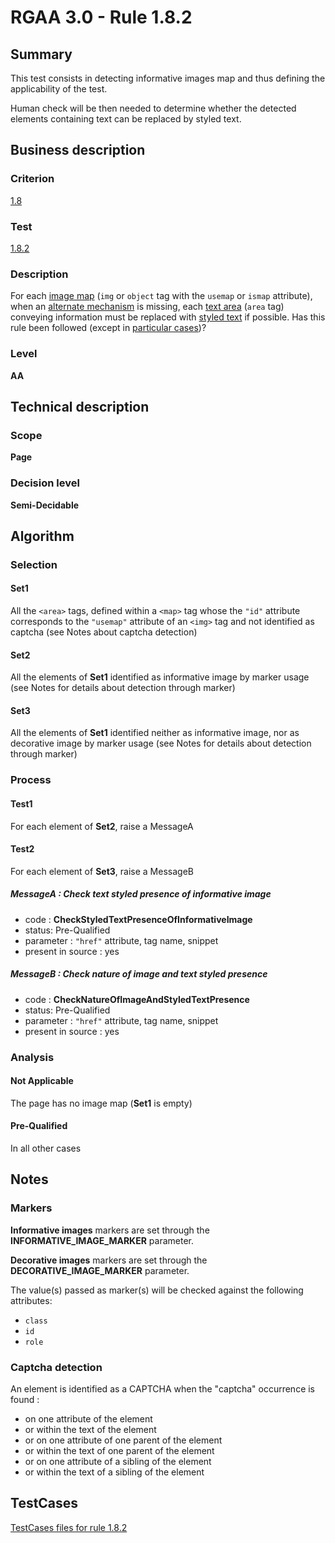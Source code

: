 # RGAA 3.0 -  Rule 1.8.2

## Summary

This test consists in detecting informative images map and thus defining the applicability of the test.

Human check will be then needed to determine whether the detected elements containing text can be replaced by styled text.

## Business description

### Criterion

[1.8](http://disic.github.io/rgaa_referentiel_en/RGAA3.0_Criteria_English_version_v1.html#crit-1-8)

### Test

[1.8.2](http://disic.github.io/rgaa_referentiel_en/RGAA3.0_Criteria_English_version_v1.html#test-1-8-2)

### Description
For each <a href="http://disic.github.io/rgaa_referentiel_en/RGAA3.0_Glossary_English_version_v1.html#mImgReactive">image
  map</a> (<code>img</code> or <code>object</code> tag with the <code>usemap</code> or <code>ismap</code> attribute),
    when an <a href="http://disic.github.io/rgaa_referentiel_en/RGAA3.0_Glossary_English_version_v1.html#mMecaRempl">alternate
  mechanism</a> is missing, each <a href="http://disic.github.io/rgaa_referentiel_en/RGAA3.0_Glossary_English_version_v1.html#mZoneTexte">text
  area</a> (<code>area</code> tag) conveying information must be
    replaced with <a href="http://disic.github.io/rgaa_referentiel_en/RGAA3.0_Glossary_English_version_v1.html#mTexteStyle">styled
  text</a> if possible. Has this rule been followed (except in <a title="Particular cases for criterion 1.8" href="http://disic.github.io/rgaa_referentiel_en/RGAA3.0_Particular_cases_English_version_v1.html#cpCrit1-8">particular cases</a>)? 


### Level

**AA**

## Technical description

### Scope

**Page**

### Decision level

**Semi-Decidable**

## Algorithm

### Selection

#### Set1

All the `<area>` tags, defined within a `<map>` tag whose the `"id"` attribute corresponds to the `"usemap"` attribute of an `<img>` tag and not identified as captcha (see Notes about captcha detection) 

#### Set2

All the elements of **Set1** identified as informative image by marker usage (see Notes for details about detection through marker)

#### Set3

All the elements of **Set1** identified neither as informative image, nor as decorative image by marker usage (see Notes for details about detection through marker)

### Process

#### Test1

For each element of **Set2**, raise a MessageA

#### Test2

For each element of **Set3**, raise a MessageB

##### MessageA : Check text styled presence of informative image

-    code : **CheckStyledTextPresenceOfInformativeImage** 
-    status: Pre-Qualified
-    parameter : `"href"` attribute, tag name, snippet
-    present in source : yes

##### MessageB : Check nature of image and text styled presence

-    code : **CheckNatureOfImageAndStyledTextPresence** 
-    status: Pre-Qualified
-    parameter : `"href"` attribute, tag name, snippet
-    present in source : yes

### Analysis

#### Not Applicable 

The page has no image map (**Set1** is empty)

#### Pre-Qualified

In all other cases

## Notes

### Markers 

**Informative images** markers are set through the **INFORMATIVE_IMAGE_MARKER** parameter.

**Decorative images** markers are set through the **DECORATIVE_IMAGE_MARKER** parameter.

The value(s) passed as marker(s) will be checked against the following attributes:

- `class`
- `id`
- `role`

### Captcha detection

An element is identified as a CAPTCHA when the "captcha" occurrence is found :

- on one attribute of the element
- or within the text of the element
- or on one attribute of one parent of the element
- or within the text of one parent of the element
- or on one attribute of a sibling of the element
- or within the text of a sibling of the element



##  TestCases 

[TestCases files for rule 1.8.2](https://github.com/Asqatasun/Asqatasun/tree/master/rules/rules-rgaa3.0/src/test/resources/testcases/rgaa30/Rgaa30Rule010802/) 


